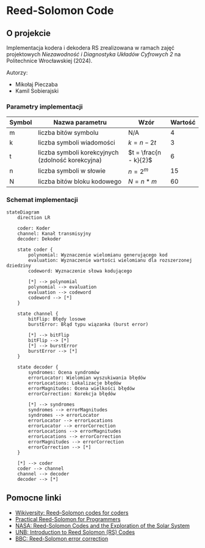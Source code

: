 # Reed-Solomon Code

## O projekcie

Implementacja kodera i dekodera RS zrealizowana w ramach zajęć projektowych _Niezawodność i Diagnostyka Układów Cyfrowych 2_ na Politechnice Wrocławskiej (2024).

Autorzy:

- Mikołaj Pieczaba
- Kamil Sobierajski

### Parametry implementacji

| Symbol | Nazwa parametru                                   | Wzór                  | Wartość |
| ------ | ------------------------------------------------- | --------------------- | ------- |
| m      | liczba bitów symbolu                              | N/A                   | 4       |
| k      | liczba symboli wiadomości                         | $k = n - 2t$          | 3       |
| t      | liczba symboli korekcyjnych (zdolność korekcyjna) | $t = \frac{n - k}{2}$ | 6       |
| n      | liczba symboli w słowie                           | $n = 2^m$             | 15      |
| N      | liczba bitów bloku kodowego                       | $N = n * m$           | 60      |

### Schemat implementacji

```mermaid
stateDiagram
    direction LR

    coder: Koder
    channel: Kanał transmisyjny
    decoder: Dekoder

    state coder {
        polynomial: Wyznaczenie wielomianu generującego kod
        evaluation: Wyznaczenie wartości wielomianu dla rozszerzonej dziedziny
        codeword: Wyznaczenie słowa kodującego

        [*] --> polynomial
        polynomial --> evaluation
        evaluation --> codeword
        codeword --> [*]
    }

    state channel {
        bitFlip: Błędy losowe
        burstError: Błąd typu wiązanka (burst error)

        [*] --> bitFlip
        bitFlip --> [*]
        [*] --> burstError
        burstError --> [*]
    }

    state decoder {
        syndromes: Ocena syndromów
        errorLocator: Wielomian wyszukiwania błędów
        errorLocations: Lokalizacje błędów
        errorMagnitudes: Ocena wielkości błędów
        errorCorrection: Korekcja błędów

        [*] --> syndromes
        syndromes --> errorMagnitudes
        syndromes --> errorLocator
        errorLocator --> errorLocations
        errorLocator --> errorCorrection
        errorLocations --> errorMagnitudes
        errorLocations --> errorCorrection
        errorMagnitudes --> errorCorrection
        errorCorrection --> [*]
    }

    [*] --> coder
    coder --> channel
    channel --> decoder
    decoder --> [*]
```

## Pomocne linki

- [Wikiversity: Reed–Solomon codes for coders](https://en.wikiversity.org/wiki/Reed%E2%80%93Solomon_codes_for_coders)
- [Practical Reed-Solomon for Programmers](https://berthub.eu/articles/posts/reed-solomon-for-programmers/)
- [NASA: Reed-Solomon Codes and the Exploration of the Solar System](https://dataverse.jpl.nasa.gov/api/access/datafile/34447?gbrecs=true)
- [UNB: Introduction to Reed Solomon (RS) Codes](https://www.ece.unb.ca/cgi-bin/tervo/rscodes.pl)
- [BBC: Reed-Solomon error correction](https://downloads.bbc.co.uk/rd/pubs/whp/whp-pdf-files/WHP031.pdf)
